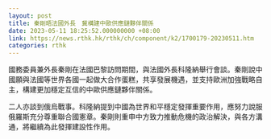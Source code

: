 ```yaml
---
layout: post
title: 秦剛晤法國外長　冀構建中歐供應鏈夥伴關係
date: 2023-05-11 18:25:52.000000000 +08:00
link: https://news.rthk.hk/rthk/ch/component/k2/1700179-20230511.htm
categories: rthk
---
```


國務委員兼外長秦剛在法國巴黎訪問期間，與法國外長科隆納舉行會談。秦剛說中國願與法國等世界各國一起做大合作蛋糕，共享發展機遇，並支持歐洲加強戰略自主，構建更加穩定互信的中歐供應鏈夥伴關係。

二人亦談到俄烏戰事。科隆納提到中國為世界和平穩定發揮重要作用，應努力說服俄羅斯充分尊重聯合國憲章。秦剛則重申中方致力推動危機的政治解決，與各方溝通，將繼續為此發揮建設性作用。
